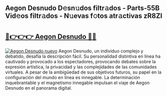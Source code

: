 ## Aegon Desnudo D𝚎sn𝚞dos filtr𝚊dos - Parts-55B Vid𝚎os filtr𝚊dos - N𝚞evas f𝚘tos atr𝚊ctivas zR8ZI

# <h2><a href="http://mbavubn.tromn.icu/?c=Aegon+Desnudo">🔗👉👉👉 Aegon Desnudo 🔗🔗</a></h2>

[![Aegon Desnudo nuevo](https://i.imgur.com/pEAQMta.gif)](http://mbavubn.tromn.icu/?c=Aegon+Desnudo)
Aegon Desnudo, un individuo complejo y debatido, desafía la descripción fácil. Su personalidad distintiva en línea ha cautivado y provocado a los espectadores, provocando debates sobre la expresión artística, la privacidad y las complejidades de las comunidades virtuales. A pesar de la ambigüedad de sus objetivos futuros, su papel en la configuración del mundo en línea es innegable. La determinación inquebrantable y el magnetismo innegable impulsan el viaje de Aegon Desnudo en el panorama digital.
